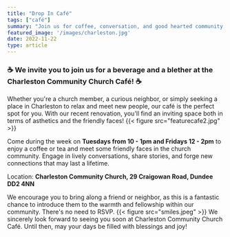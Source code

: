 ```yaml
---
title: "Drop In Café"
tags: ["café"]
summary: "Join us for coffee, conversation, and good hearted community connection at Charleston Community Church Café on Tuesdays and Fridays—everyone is welcome!"
featured_image: '/images/charleston.jpg'
date: 2022-11-22
type: article
---
```


### ☕ We invite you to join us for a beverage and a blether at the Charleston Community Church Café! ☕ 
Whether you're a church member, a curious neighbor, or simply seeking a place in Charleston to relax and meet new people, our café is the perfect spot for you. With our recent renovation, you'll find an inviting space both in terms of asthetics and the friendly faces!
{{< figure src="featurecafe2.jpg" >}}

Come during the week on **Tuesdays from 10 - 1pm and Fridays 12 - 2pm** to enjoy a coffee or tea and meet some friendly faces in the church community. Engage in lively conversations, share stories, and forge new connections that may last a lifetime. 

Location: **Charleston Community Church, 29 Craigowan Road, Dundee DD2 4NN**

We encourage you to bring along a friend or neighbor, as this is a fantastic chance to introduce them to the warmth and fellowship within our community. There's no need to RSVP. 
{{< figure src="smiles.jpeg" >}}
We sincerely look forward to seeing you soon at Charleston Community Church Café. Until then, may your days be filled with blessings and joy!